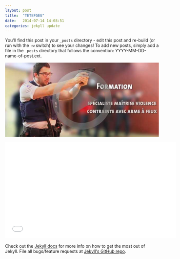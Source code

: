 ```yaml
---
layout: post
title:  "TETEFGEG"
date:   2014-07-14 14:08:51
categories: jekyll update
---
```


You'll find this post in your `_posts` directory - edit this post and re-build (or run with the `-w` switch) to see your changes!
To add new posts, simply add a file in the `_posts` directory that follows the convention: YYYY-MM-DD-name-of-post.ext.

![Alt text](/i/20140711-dse-f.jpg "klettenbak")

<iframe width="560" height="315" src="//www.youtube.com/embed/_z5XVaiX2DI" frameborder="0" allowfullscreen></iframe>

Check out the [Jekyll docs][jekyll] for more info on how to get the most out of Jekyll. File all bugs/feature requests at [Jekyll's GitHub repo][jekyll-gh].

[jekyll-gh]: https://github.com/jekyll/jekyll
[jekyll]:    http://jekyllrb.com
